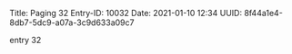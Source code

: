 Title: Paging 32
Entry-ID: 10032
Date: 2021-01-10 12:34
UUID: 8f44a1e4-8db7-5dc9-a07a-3c9d633a09c7

entry 32
